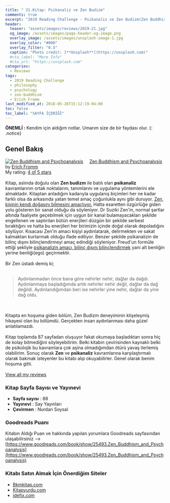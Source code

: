 ```yaml
---
title: " 21.Kitap: Psikanaliz ve Zen Budizm"
comments: true
excerpt: "2019 Reading Challenge - Psikanaliz ve Zen Budizm(Zen Buddhism and Psychoanalysis) - Yazar: Fromm, Erich"
header:
  teaser: "assets/images/reviews/2019-21.jpg"
  og_image: /assets/images/page-header-og-image.png
  overlay_image: /assets/images/unsplash-image-1.jpg
  overlay_color: "#000"
  overlay_filter: "0.5"
  caption: "Photo credit: [**Unsplash**](https://unsplash.com)"
  #cta_label: "More Info"
  #cta_url: "https://unsplash.com"
categories:
  - Reviews
tags:
  - 2019 Reading Challenge
  - philosophy
  - psychology
  - zen-buddhism
  - Erich Fromm
last_modified_at: 2018-05-26T15:12:19-04:00
toc: false
toc_label: "SAYFA İÇERİĞİ"
---
```




**ÖNEMLİ :** Kendim için aldığım notlar. Umarım size de bir faydası olur.
{: .notice}

## Genel Bakış
<a href="https://www.goodreads.com/book/show/25493.Zen_Buddhism_and_Psychoanalysis" style="float: left; padding-right: 20px"><img border="0" alt="Zen Buddhism and Psychoanalysis" src="https://i.gr-assets.com/images/S/compressed.photo.goodreads.com/books/1355392804l/25493._SX98_.jpg" /></a><a href="https://www.goodreads.com/book/show/25493.Zen_Buddhism_and_Psychoanalysis">Zen Buddhism and Psychoanalysis</a> by <a href="https://www.goodreads.com/author/show/8788.Erich_Fromm">Erich Fromm</a><br/>
My rating: <a href="https://www.goodreads.com/review/show/2883258557">4 of 5 stars</a><br /><br />
Kitap, aslında doğulu olan <b>Zen budizm</b> ile batılı olan <b>psikanaliz</b> kavramlarının ortak noktalarını, tanımlarını ve uygulama yöntemlerini ele almaktadır. Kitaptan anladığım kadarıyla uygulanış biçimleri her ne kadar farklı olsa da arkasında yatan temel amaç çoğunlukla aynı gibi duruyor. <u>Zen, kişinin kendi doğasını bilmesini amaçlıyor.</u> Hatta esaretten özgürlüğe giden yolu gösteren bir sanat olduğu da söyleniyor. Dr Suziki Zen'in, normal şartlar altında faaliyete geçebilmek için uygun bir kanal bulamayacakları şekilde engellenen ve saptırılan bütün enerjileri düzgün bir şekilde serbest bıraktığını ve hatta bu enerjileri her birimizin içinde doğal olarak depoladığını söylüyor. Kısacası Zen'in amacı kişiyi aydınlatarak, delirmekten ve sakat kalmaktan kurtarmak olduğu ifade ediliyor. Benzer şekilde psikanalizin de bilinç dışını bilinçlendirmeyi amaç edindiği söyleniyor. Freud'un formüle ettiği şekliyle <u>psikanalizin amacı, bilinç dışını bilinçlendirmek</u> yani alt benliğin yerine benliği(ego) geçirmektir. <br /><br />Bir Zen üstadı demiş ki;<br /><br />

>Aydınlanmadan önce bana göre nehirler nehir, dağlar da dağdı. Aydınlanmaya başladığımda artık nehirler nehir değil, dağlar da dağ değildi. Aydınlandığımdan beri ise nehirler yine nehir, dağlar da yine dağ oldu.<br />

<br /><br />Kitapta en hoşuma giden bölüm, Zen Budizm deneyiminin klişeleşmiş hikayesi olan bu bölümdü. Gerçekten insan aydınlanması daha güzel anlatılamazdı. <br /><br />Kitap toplamda 87 sayfadan oluşuyor fakat okumaya başladıktan sonra hiç de kolay bitmediğini söyleyebilirim. Belki kitabın çevirisinden kaynaklı belki de psikolojik bu kavramlara çok aşina olmadığımdan ötürü yavaş ilerlemiş olabilirim. Sonuç olarak <b>Zen</b> ve <b>psikanaliz</b> kavramlarına karşılaştırmalı olarak bakmak isteyenler bu kitabı alıp okuyabilirler. Genel olarak benim hoşuma gitti.
<br/><br/>
<a href="https://www.goodreads.com/review/list/88145705-hasan-elik">View all my reviews</a>

### Kitap Sayfa Sayısı ve Yayınevi
- **Sayfa sayısı** : 88
- **Yayınevi** : Say Yayınları
- **Çevirmen** : Nurdan Soysal

### Goodreads Puanı
Kitabın Aldığı Puan ve hakkında yapılan yorumlara Goodreads sayfasından ulaşabilirsiniz --> [https://www.goodreads.com/book/show/25493.Zen_Buddhism_and_Psychoanalysis](https://www.goodreads.com/book/show/25493.Zen_Buddhism_and_Psychoanalysis)

### Kitabı Satın Almak İçin Önerdiğim Siteler

- [Bkmkitap.com](https://www.bkmkitap.com/psikanaliz-ve-zen-budizm-274933?gclid=Cj0KCQjwy97qBRDoARIsAITONTJU8_Wjdt9anzvysM4KEXXlh-PoXizObh9IlplbYmnxZL7g_HTIe9IaAlF7EALw_wcB)
- [Kitapyurdu.com](https://www.kitapyurdu.com/kitap/psikanaliz-ve-zenbudizm/442320.html)
- [idefix.com](https://www.idefix.com/Kitap/Psikanaliz-ve-Zen-Budizm/Egitim-Basvuru/Psikoloji-Bilimi/urunno=0001732166001?gclid=Cj0KCQjwy97qBRDoARIsAITONTLdJ2Hje-b1spjYLj0crSJLy6uXM1AaJ-hxDKgLfnADQtrXs0J0iCsaAmACEALw_wcB)

